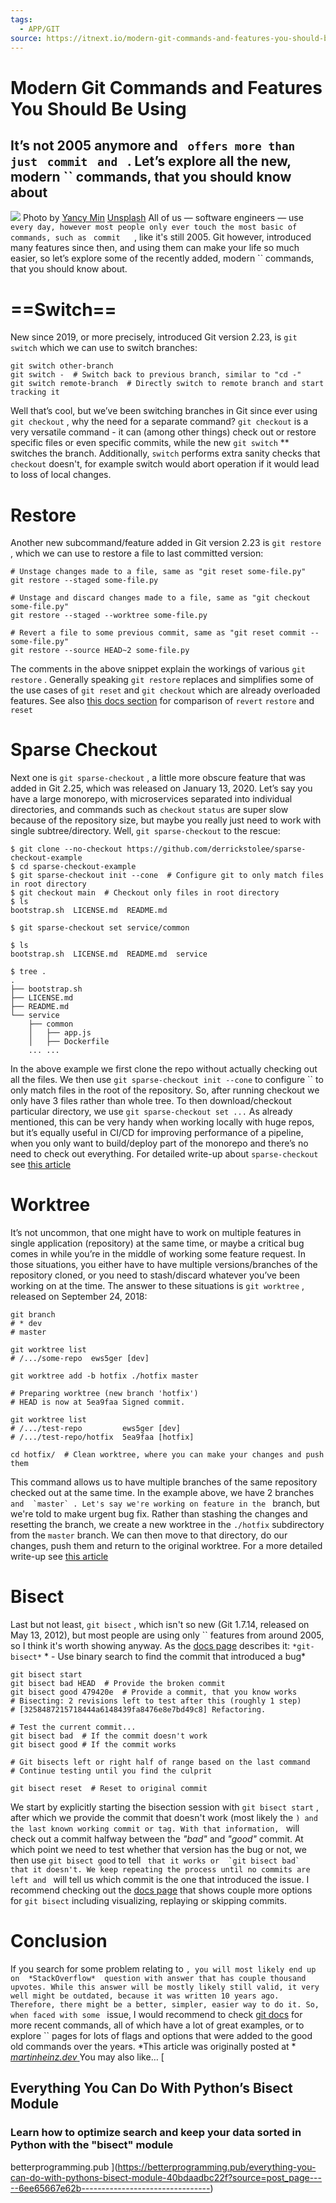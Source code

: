 ```yaml
---
tags:
  - APP/GIT
source: https://itnext.io/modern-git-commands-and-features-you-should-be-using-6ee65667e62b
---
```





# Modern Git Commands and Features You Should Be Using



## It’s not 2005 anymore and  ``  offers more than just  ``  `commit`  ``  and  `` . Let’s explore all the new, modern  ``  commands, that you should know about

![](https://miro.medium.com/v2/resize:fit:700/1*tiFIvZnjzArj7wS1cGippw.jpeg) Photo by  [Yancy Min](https://unsplash.com/@yancymin?utm_content=creditCopyText&utm_medium=referral&utm_source=unsplash)  [Unsplash](https://unsplash.com/photos/a-close-up-of-a-text-description-on-a-computer-screen-842ofHC6MaI?utm_content=creditCopyText&utm_medium=referral&utm_source=unsplash) 
All of us — software engineers — use  ``  every day, however most people only ever touch the most basic of commands, such as  ``  `commit`  ``  `` , like it's still 2005.
Git however, introduced many features since then, and using them can make your life so much easier, so let’s explore some of the recently added, modern  ``  commands, that you should know about.


#  ==Switch== 

New since 2019, or more precisely, introduced Git version 2.23, is  `git switch`  which we can use to switch branches:

```
git switch other-branch
git switch -  # Switch back to previous branch, similar to "cd -"
git switch remote-branch  # Directly switch to remote branch and start tracking it
```


Well that’s cool, but we’ve been switching branches in Git since ever using  `git checkout` , why the need for a separate command?  `git checkout`  is a very versatile command - it can (among other things) check out or restore specific files or even specific commits, while the new  `git switch`  **  switches the branch. Additionally,  `switch`  performs extra sanity checks that  `checkout`  doesn't, for example switch would abort operation if it would lead to loss of local changes.


# Restore

Another new subcommand/feature added in Git version 2.23 is  `git restore` , which we can use to restore a file to last committed version:

```
# Unstage changes made to a file, same as "git reset some-file.py"
git restore --staged some-file.py

# Unstage and discard changes made to a file, same as "git checkout some-file.py"
git restore --staged --worktree some-file.py

# Revert a file to some previous commit, same as "git reset commit -- some-file.py"
git restore --source HEAD~2 some-file.py
```


The comments in the above snippet explain the workings of various  `git restore` . Generally speaking  `git restore`  replaces and simplifies some of the use cases of  `git reset`  and  `git checkout`  which are already overloaded features. See also  [this docs section](https://git-scm.com/docs/git#_reset_restore_and_revert)  for comparison of  `revert`  `restore`  and  `reset` 


# Sparse Checkout

Next one is  `git sparse-checkout` , a little more obscure feature that was added in Git 2.25, which was released on January 13, 2020.
Let’s say you have a large monorepo, with microservices separated into individual directories, and commands such as  `checkout`  `status`  are super slow because of the repository size, but maybe you really just need to work with single subtree/directory. Well,  `git sparse-checkout`  to the rescue:

```
$ git clone --no-checkout https://github.com/derrickstolee/sparse-checkout-example
$ cd sparse-checkout-example
$ git sparse-checkout init --cone  # Configure git to only match files in root directory
$ git checkout main  # Checkout only files in root directory
$ ls
bootstrap.sh  LICENSE.md  README.md

$ git sparse-checkout set service/common

$ ls
bootstrap.sh  LICENSE.md  README.md  service

$ tree .
.
├── bootstrap.sh
├── LICENSE.md
├── README.md
└── service
    ├── common
    │   ├── app.js
    │   ├── Dockerfile
    ... ...
```


In the above example we first clone the repo without actually checking out all the files. We then use  `git sparse-checkout init --cone`  to configure  ``  to only match files in the root of the repository. So, after running checkout we only have 3 files rather than whole tree. To then download/checkout particular directory, we use  `git sparse-checkout set ...` 
As already mentioned, this can be very handy when working locally with huge repos, but it’s equally useful in CI/CD for improving performance of a pipeline, when you only want to build/deploy part of the monorepo and there’s no need to check out everything.
For detailed write-up about  `sparse-checkout`  see  [this article](https://github.blog/2020-01-17-bring-your-monorepo-down-to-size-with-sparse-checkout/) 


# Worktree

It’s not uncommon, that one might have to work on multiple features in single application (repository) at the same time, or maybe a critical bug comes in while you’re in the middle of working some feature request.
In those situations, you either have to have multiple versions/branches of the repository cloned, or you need to stash/discard whatever you’ve been working on at the time. The answer to these situations is  `git worktree` , released on September 24, 2018:

```
git branch
# * dev
# master

git worktree list
# /.../some-repo  ews5ger [dev]

git worktree add -b hotfix ./hotfix master

# Preparing worktree (new branch 'hotfix')
# HEAD is now at 5ea9faa Signed commit.

git worktree list
# /.../test-repo         ews5ger [dev]
# /.../test-repo/hotfix  5ea9faa [hotfix]

cd hotfix/  # Clean worktree, where you can make your changes and push them
```


This command allows us to have multiple branches of the same repository checked out at the same time. In the example above, we have 2 branches  ``  and  `master` . Let's say we're working on feature in the  ``  branch, but we're told to make urgent bug fix. Rather than stashing the changes and resetting the branch, we create a new worktree in the  `./hotfix`  subdirectory from the  `master`  branch. We can then move to that directory, do our changes, push them and return to the original worktree.
For a more detailed write-up see  [this article](https://opensource.com/article/21/4/git-worktree) 


# Bisect

Last but not least,  `git bisect` , which isn't so new (Git 1.7.14, released on May 13, 2012), but most people are using only  ``  features from around 2005, so I think it's worth showing anyway.
As the  [docs page](https://git-scm.com/docs/git-bisect)  describes it:  ` *git-bisect* `  * - Use binary search to find the commit that introduced a bug* 

```
git bisect start
git bisect bad HEAD  # Provide the broken commit
git bisect good 479420e  # Provide a commit, that you know works
# Bisecting: 2 revisions left to test after this (roughly 1 step)
# [3258487215718444a6148439fa8476e8e7bd49c8] Refactoring.

# Test the current commit...
git bisect bad  # If the commit doesn't work
git bisect good # If the commit works

# Git bisects left or right half of range based on the last command
# Continue testing until you find the culprit

git bisect reset  # Reset to original commit
```


We start by explicitly starting the bisection session with  `git bisect start` , after which we provide the commit that doesn't work (most likely the  `` ) and the last known working commit or tag. With that information,  ``  will check out a commit halfway between the  *"bad"*  and  *"good"*  commit. At which point we need to test whether that version has the bug or not, we then use  `git bisect good`  to tell  ``  that it works or  `git bisect bad`  that it doesn't. We keep repeating the process until no commits are left and  ``  will tell us which commit is the one that introduced the issue.
I recommend checking out the  [docs page](https://git-scm.com/docs/git-bisect)  that shows couple more options for  `git bisect`  including visualizing, replaying or skipping commits.


# Conclusion

If you search for some problem relating to  `` , you will most likely end up on  *StackOverflow*  question with answer that has couple thousand upvotes. While this answer will be mostly likely still valid, it very well might be outdated, because it was written 10 years ago. Therefore, there might be a better, simpler, easier way to do it. So, when faced with some  ``  issue, I would recommend to check  [git docs](https://git-scm.com/)  for more recent commands, all of which have a lot of great examples, or to explore  ``  pages for lots of flags and options that were added to the good old commands over the years.
 *This article was originally posted at *  [ *martinheinz.dev*  ](https://martinheinz.dev/blog/109)
You may also like… [


## Everything You Can Do With Python’s Bisect Module



### Learn how to optimize search and keep your data sorted in Python with the "bisect" module

betterprogramming.pub ](https://betterprogramming.pub/everything-you-can-do-with-pythons-bisect-module-40bdaadbc22f?source=post_page-----6ee65667e62b--------------------------------)